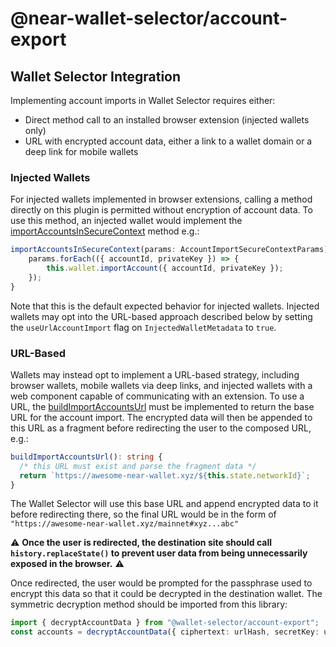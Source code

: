 # @near-wallet-selector/account-export

## Wallet Selector Integration

Implementing account imports in Wallet Selector requires either:
- Direct method call to an installed browser extension (injected wallets only)
- URL with encrypted account data, either a link to a wallet domain or a deep link for mobile wallets

### Injected Wallets
For injected wallets implemented in browser extensions, calling a method directly on this plugin is permitted without encryption of account data.
To use this method, an injected wallet would implement the [importAccountsInSecureContext](../core/src/lib/wallet/wallet.types.ts) method e.g.:
```ts
importAccountsInSecureContext(params: AccountImportSecureContextParams): Promise<void> {
    params.forEach(({ accountId, privateKey }) => {
        this.wallet.importAccount({ accountId, privateKey });
    });
}
```

Note that this is the default expected behavior for injected wallets. Injected wallets may opt into the URL-based approach described below by setting
the `useUrlAccountImport` flag on `InjectedWalletMetadata` to `true`.

### URL-Based

Wallets may instead opt to implement a URL-based strategy, including browser wallets, mobile wallets via deep links, and injected wallets with a web component capable of
communicating with an extension. To use a URL, the [buildImportAccountsUrl](../core/src/lib/wallet/wallet.types.ts) must be implemented to return the base URL for the account import. The encrypted data will
then be appended to this URL as a fragment before redirecting the user to the composed URL, e.g.:
```ts
buildImportAccountsUrl(): string {
  /* this URL must exist and parse the fragment data */
  return `https://awesome-near-wallet.xyz/${this.state.networkId}`;
}
```

The Wallet Selector will use this base URL and append encrypted data to it before redirecting there, so the final URL would be in the form of `"https://awesome-near-wallet.xyz/mainnet#xyz...abc"`

:warning:
**Once the user is redirected, the destination site should call `history.replaceState()` to prevent user data from being unnecessarily exposed in the browser.**
:warning:

Once redirected, the user would be prompted for the passphrase used to encrypt this data so that it could be decrypted in the destination wallet. The symmetric decryption method should be imported
from this library:

```ts
import { decryptAccountData } from "@wallet-selector/account-export";
const accounts = decryptAccountData({ ciphertext: urlHash, secretKey: userInputSecret });
```
